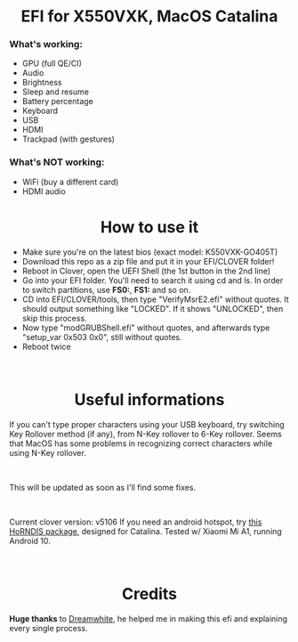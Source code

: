 <h1 align="center">EFI for X550VXK, MacOS Catalina</h1>

<h3>What's working:</h3>

- GPU (full QE/CI)
- Audio
- Brightness
- Sleep and resume
- Battery percentage
- Keyboard
- USB
- HDMI
- Trackpad (with gestures)

<h3>What's NOT working:</h3>

- WiFi (buy a different card)
- HDMI audio

<h1 align="center">How to use it</h1>

- Make sure you're on the latest bios (exact model: K550VXK-GO405T)
- Download this repo as a zip file and put it in your EFI/CLOVER folder!
- Reboot in Clover, open the UEFI Shell (the 1st button in the 2nd line)
- Go into your EFI folder. You'll need to search it using cd and ls. In order to switch partitions, use <b>FS0:</b>, <b>FS1:</b> and so on.
- CD into EFI/CLOVER/tools, then type "VerifyMsrE2.efi" without quotes. It should output something like "LOCKED". If it shows "UNLOCKED", then skip this process.
- Now type "modGRUBShell.efi" without quotes, and afterwards type "setup_var 0x503 0x0", still without quotes.
- Reboot twice
<p align="center">&nbsp;</p>

<h1 align="center">Useful informations</h1>
If you can't type proper characters using your USB keyboard, try switching Key Rollover method (if any), from N-Key rollover to 6-Key rollover. Seems that MacOS has some problems in recognizing correct characters while using N-Key rollover.
<p align="center">&nbsp;</p>
This will be updated as soon as I'll find some fixes.
<p align="center">&nbsp;</p>
Current clover version: v5106
If you need an android hotspot, try <a href="https://github.com/jwise/HoRNDIS/issues/102#issuecomment-541237232">this HoRNDIS package</a>, designed for Catalina. Tested w/ Xiaomi Mi A1, running Android 10.
<p align="center">&nbsp;</p>

<h1 align="center">Credits</h1>
<b>Huge thanks</b> to <a href="https://github.com/dreamwhite">Dreamwhite</a>, he helped me in making this efi and explaining every single process.
